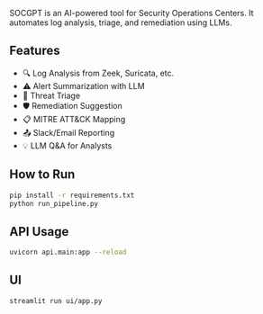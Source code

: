 SOCGPT is an AI-powered tool for Security Operations Centers. It automates log analysis, triage, and remediation using LLMs.

## Features
- 🔍 Log Analysis from Zeek, Suricata, etc.
- ⚠️ Alert Summarization with LLM
- 🚦 Threat Triage
- 🛡️ Remediation Suggestion
- 📋 MITRE ATT&CK Mapping
- 📤 Slack/Email Reporting
- 💡 LLM Q&A for Analysts

## How to Run
```bash
pip install -r requirements.txt
python run_pipeline.py
```

## API Usage
```bash
uvicorn api.main:app --reload
```

## UI
```bash
streamlit run ui/app.py
```